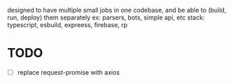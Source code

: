 designed to have multiple small jobs in one codebase, and be able to (build, run, deploy) them separately
ex: parsers, bots, simple api, etc
stack: typescript, esbuild, expreess, firebase, rp

# TODO

- [ ] replace request-promise with axios
